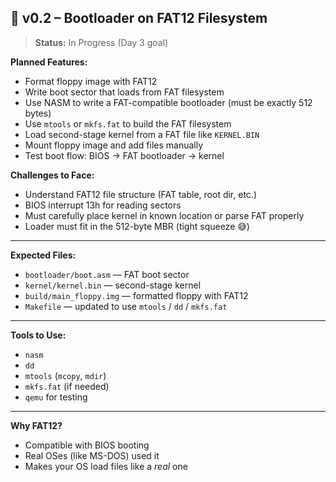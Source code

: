 ## 📁 v0.2 – Bootloader on FAT12 Filesystem
> **Status:** In Progress (Day 3 goal)

**Planned Features:**
- Format floppy image with FAT12
- Write boot sector that loads from FAT filesystem
- Use NASM to write a FAT-compatible bootloader (must be exactly 512 bytes)
- Use `mtools` or `mkfs.fat` to build the FAT filesystem
- Load second-stage kernel from a FAT file like `KERNEL.BIN`
- Mount floppy image and add files manually
- Test boot flow: BIOS → FAT bootloader → kernel

**Challenges to Face:**
- Understand FAT12 file structure (FAT table, root dir, etc.)
- BIOS interrupt 13h for reading sectors
- Must carefully place kernel in known location or parse FAT properly
- Loader must fit in the 512-byte MBR (tight squeeze 😅)

---

**Expected Files:**
- `bootloader/boot.asm` — FAT boot sector
- `kernel/kernel.bin` — second-stage kernel
- `build/main_floppy.img` — formatted floppy with FAT12
- `Makefile` — updated to use `mtools` / `dd` / `mkfs.fat`

---

**Tools to Use:**
- `nasm`
- `dd`
- `mtools` (`mcopy`, `mdir`)
- `mkfs.fat` (if needed)
- `qemu` for testing

---

**Why FAT12?**
- Compatible with BIOS booting
- Real OSes (like MS-DOS) used it
- Makes your OS load files like a *real* one
